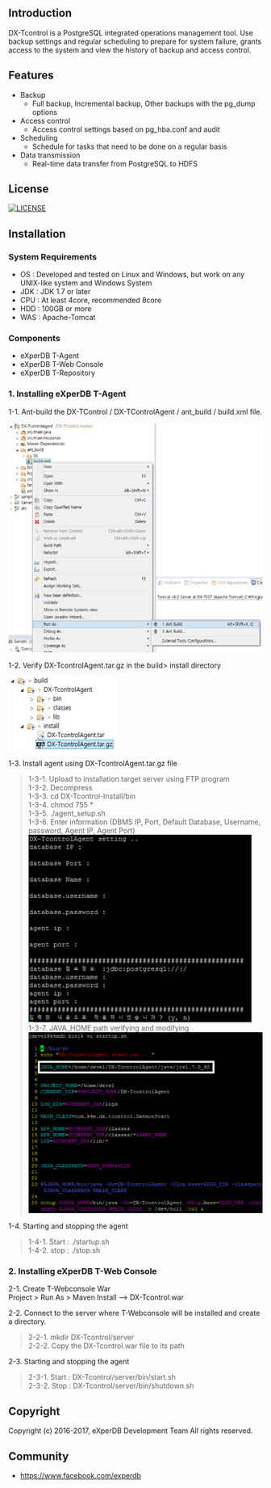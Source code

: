 ## Introduction
DX-Tcontrol is a PostgreSQL integrated operations management tool. Use backup settings and regular scheduling to prepare for system failure, grants access to the system and view the history of backup and access control.


## Features
* Backup
  - Full backup, Incremental backup, Other backups with the pg_dump options
* Access control
  - Access control settings based on pg_hba.conf and audit 
* Scheduling
  - Schedule for tasks that need to be done on a regular basis
* Data transmission
  - Real-time data transfer from PostgreSQL to HDFS


## License
[![LICENSE](https://img.shields.io/badge/LICENSE-GPLv3-ff69b4.svg)](https://github.com/experdb/DX-TControl/blob/master/LICENSE)


## Installation
### System Requirements
* OS : Developed and tested on Linux and Windows, but work on any UNIX-like system and Windows System
* JDK : JDK 1.7 or later
* CPU : At least 4core, recommended 8core
* HDD : 100GB or more
* WAS : Apache-Tomcat

### Components
* eXperDB T-Agent
* eXperDB T-Web Console
* eXperDB T-Repository

### 1. Installing eXperDB T-Agent
1-1. Ant-build the DX-TControl / DX-TControlAgent / ant_build / build.xml file.

![](https://github.com/YONGWOOLEE/ltr/blob/master/images/1-1.png)

1-2. Verify DX-TcontrolAgent.tar.gz in the build> install directory

![](https://github.com/YONGWOOLEE/ltr/blob/master/images/1-2.png)

1-3. Install agent using DX-TcontrolAgent.tar.gz file    
>1-3-1. Upload to installation target server using FTP program    
>1-3-2. Decompress    
>1-3-3. cd DX-Tcontrol-Install/bin    
>1-3-4. chmod 755 *    
>1-3-5. ./agent_setup.sh    
>1-3-6. Enter information (DBMS IP, Port, Default Database, Username, password, Agent IP, Agent Port)    
>![](https://github.com/YONGWOOLEE/ltr/blob/master/images/1-3-6.png)    
>1-3-7. JAVA_HOME path verifying and modifying    
>![](https://github.com/YONGWOOLEE/ltr/blob/master/images/1-3-7.png)    

1-4. Starting and stopping the agent    
>1-4-1. Start : ./startup.sh    
>1-4-2. stop : ./stop.sh    



### 2. Installing eXperDB T-Web Console
2-1. Create T-Webconsole War    
Project > Run As > Maven Install --> DX-Tcontrol.war

2-2. Connect to the server where T-Webconsole will be installed and create a directory.    
>2-2-1. mkdir DX-Tcontrol/server    
>2-2-2. Copy the DX-Tcontrol.war file to its path    

2-3. Starting and stopping the agent    
>2-3-1. Start : DX-Tcontrol/server/bin/start.sh    
>2-3-2. Stop : DX-Tcontrol/server/bin/shutdown.sh    



## Copyright
Copyright (c) 2016-2017, eXperDB Development Team
All rights reserved.


## Community
* https://www.facebook.com/experdb

